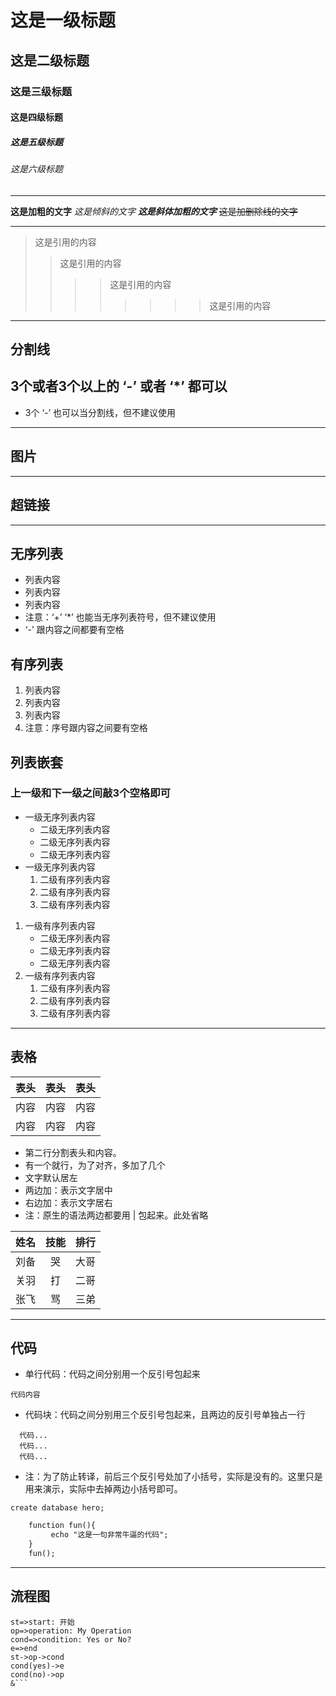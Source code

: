 # 这是一级标题

## 这是二级标题

### 这是三级标题

#### 这是四级标题

##### 这是五级标题

###### 这是六级标题

***

**这是加粗的文字**
*这是倾斜的文字*
***这是斜体加粗的文字***
~~这是加删除线的文字~~

***

>这是引用的内容
>>这是引用的内容
>>>>这是引用的内容
>>>>>>>>这是引用的内容

***

## 分割线

## 3个或者3个以上的 ‘-’ 或者 ‘*’ 都可以

- 3个 ‘-’ 也可以当分割线，但不建议使用

***

## 图片

***

## 超链接

***

## 无序列表

- 列表内容
- 列表内容
- 列表内容
- 注意：‘+’ ‘*’ 也能当无序列表符号，但不建议使用
- ‘-’ 跟内容之间都要有空格

## 有序列表

1. 列表内容
2. 列表内容
3. 列表内容
4. 注意：序号跟内容之间要有空格

## 列表嵌套

### 上一级和下一级之间敲3个空格即可

- 一级无序列表内容
  - 二级无序列表内容
  - 二级无序列表内容
  - 二级无序列表内容
- 一级无序列表内容
  1. 二级有序列表内容
  2. 二级有序列表内容
  3. 二级有序列表内容

1. 一级有序列表内容
   - 二级无序列表内容
   - 二级无序列表内容
   - 二级无序列表内容
2. 一级有序列表内容
   1. 二级有序列表内容
   2. 二级有序列表内容
   3. 二级有序列表内容

***

## 表格

| 表头 | 表头  | 表头 |
| ---- | :---: | ---: |
| 内容 | 内容  | 内容 |
| 内容 | 内容  | 内容 |

- 第二行分割表头和内容。
- 有一个就行，为了对齐，多加了几个
- 文字默认居左
- 两边加：表示文字居中
- 右边加：表示文字居右
- 注：原生的语法两边都要用 | 包起来。此处省略

| 姓名 | 技能  | 排行 |
| ---- | :---: | ---: |
| 刘备 |  哭   | 大哥 |
| 关羽 |  打   | 二哥 |
| 张飞 |  骂   | 三弟 |

***

## 代码

- 单行代码：代码之间分别用一个反引号包起来

`代码内容`

- 代码块：代码之间分别用三个反引号包起来，且两边的反引号单独占一行

```java/c/txt
  代码...
  代码...
  代码...
```

- 注：为了防止转译，前后三个反引号处加了小括号，实际是没有的。这里只是用来演示，实际中去掉两边小括号即可。

`create database hero;`

```txt
    function fun(){
         echo "这是一句非常牛逼的代码";
    }
    fun();
```

***

## 流程图

```flow
st=>start: 开始
op=>operation: My Operation
cond=>condition: Yes or No?
e=>end
st->op->cond
cond(yes)->e
cond(no)->op
&```